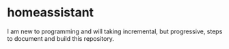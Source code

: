 # homeassistant

I am new to programming and will taking incremental, but progressive, steps to document and build this repository. 

